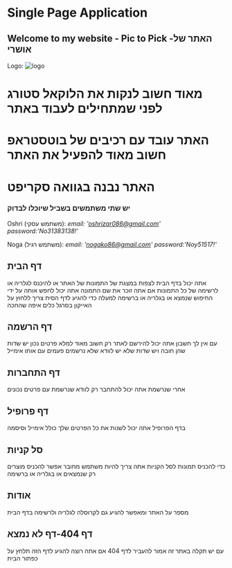 # Single Page Application

## Welcome to my website - Pic to Pick -האתר של אושרי

Logo:
![logo](./public/assets/imgs/favicon.png "Logo Title")

# מאוד חשוב לנקות את הלוקאל סטורג לפני שמתחילים לעבוד באתר

# האתר עובד עם רכיבים של בוטסטראפ חשוב מאוד להפעיל את האתר

# האתר נבנה בגוואה סקריפט

### יש שתי משתמשים בשביל שיוכלו לבדוק

Oshri (משתמש עסקי):
_email: 'oshrizar086@gmail.com'_
_password:'No31383138!'_

Noga (משתמש רגיל):
_email: 'nogako86@gmail.com'_
_password:'Noy51517!'_

## דף הבית

אתה יכול בדף הבית לצפות במצגת של התמונות של האתר או להיכנס לגלריה או לרשימה של כל התמונות
אם אתה זוכר את שם התמונה אתה יכול לחפש אותה על ידי החיפוש שנמצא או בגלריה או ברשימה למעלה
כדי להגיע לדף הסית צריך ללחוץ על האייקון בסרגל כלים איפה שהחכה

## דף הרשמה

עם אין לך חשבון אתה יכול להירשם לאתר רק חשוב מאוד למלא פרטים נכון יש שדות שהן חובה ויש שדות שלא יש לוודא שלא נרשמים פעמים עם אותו אימייל

## דף התחברות

אחרי שנרשמת אתה יכול להתחבר רק לוודא שנרשמת עם פרטים נכונים

## דף פרופיל

בדף הפרופיל אתה יכול לשנות את כל הפרטים שלך כולל אימייל וסיסמה

## סל קניות

כדי להכניס תמונות לסל הקניות אתה צריך להיות משתמש מחובר אפשר להכניס מוצרים רק שנמצאים או בגלריה או ברשימה

## אודות

מספר על האתר ומאפשר להגיע גם לקרוסלה לגלריה ולרשימה בדף הבית

## דף 404-דף לא נמצא

עם יש תקלה באתר זה אמור להעביר לדף 404 אם אתה רוצה להגיע לדף הזה תלחץ על כפתור הבית

